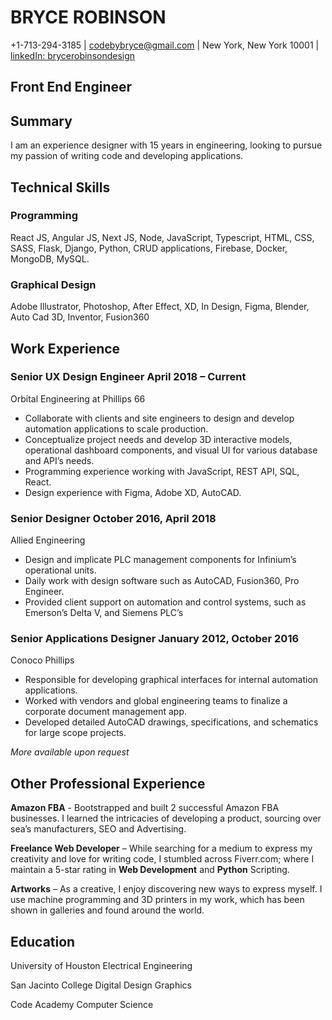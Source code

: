 # BRYCE ROBINSON

+1-713-294-3185 | <codebybryce@gmail.com> | New York, New York 10001 | [linkedIn: brycerobinsondesign](https://www.linkedin.com/in/brycerobinsondesign/)
## Front End Engineer
## Summary
I am an experience designer with 15 years in engineering, looking to pursue my passion of writing code and developing applications.

## Technical Skills
### Programming
React JS, Angular JS, Next JS, Node, JavaScript, Typescript, HTML, CSS, SASS, Flask, Django, Python, CRUD applications, Firebase, Docker, MongoDB, MySQL.
### Graphical Design
Adobe Illustrator, Photoshop, After Effect, XD, In Design, Figma, Blender, Auto Cad 3D, Inventor, Fusion360

## Work Experience
### Senior UX Design Engineer	April 2018 – Current   
Orbital Engineering at Phillips 66

- Collaborate with clients and site engineers to design and develop automation applications to scale production. 
- Conceptualize project needs and develop 3D interactive models, operational dashboard components, and visual UI for various database and API’s needs. 
- Programming experience working with JavaScript, REST API, SQL, React.
- Design experience with Figma, Adobe XD, AutoCAD.
### Senior Designer	October 2016, April 2018
Allied Engineering	

- Design and implicate PLC management components for Infinium’s operational units.  
- Daily work with design software such as AutoCAD, Fusion360, Pro Engineer.
- Provided client support on automation and control systems, such as Emerson’s Delta V, and Siemens PLC’s
### Senior Applications Designer	January 2012, October 2016
Conoco Phillips											

- Responsible for developing graphical interfaces for internal automation applications. 
- Worked with vendors and global engineering teams to finalize a corporate document management app.
- Developed detailed AutoCAD drawings, specifications, and schematics for large scope projects.

*More available upon request*
## Other Professional Experience
**Amazon FBA** - Bootstrapped and built 2 successful Amazon FBA businesses.  I learned the intricacies of developing a product, sourcing over sea’s manufacturers, SEO and Advertising.

**Freelance Web Developer** – While searching for a medium to express my creativity and love for writing code, I stumbled across Fiverr.com; where I maintain a 5-star rating in **Web Development** and **Python** Scripting.

**Artworks** – As a creative, I enjoy discovering new ways to express myself.  I use machine programming and 3D printers in my work, which has been shown in galleries and found around the world.
## Education
University of Houston 	Electrical Engineering

San Jacinto College		Digital Design Graphics

Code Academy 		Computer Science
